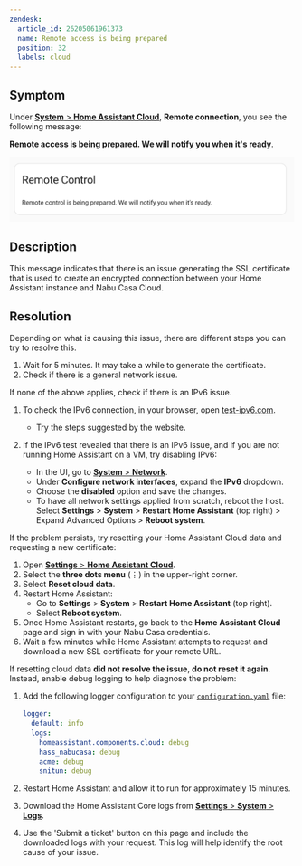 ```yaml
---
zendesk:
  article_id: 26205061961373
  name: Remote access is being prepared
  position: 32
  labels: cloud
---
```


## Symptom

Under [**System** > **Home Assistant Cloud**](https://my.home-assistant.io/redirect/cloud/), **Remote connection**, you see the following message:

**Remote access is being prepared. We will notify you when it's ready**.

<img src="/static/img/cloud/cannot-retrieve-certificate-01.png" alt="Remote access is being prepared">

## Description

This message indicates that there is an issue generating the SSL certificate that is used to create an encrypted connection between your Home Assistant instance and Nabu&nbsp;Casa&nbsp;Cloud.

## Resolution

Depending on what is causing this issue, there are different steps you can try to resolve this.

1. Wait for 5 minutes. It may take a while to generate the certificate.
2. Check if there is a general network issue.

If none of the above applies, check if there is an IPv6 issue.

1. To check the IPv6 connection, in your browser, open [test-ipv6.com](https://test-ipv6.com/).

   - Try the steps suggested by the website.

2. If the IPv6 test revealed that there is an IPv6 issue, and if you are not running Home Assistant on a VM, try disabling IPv6:
   - In the UI, go to [**System** > **Network**](https://my.home-assistant.io/redirect/network/).
   - Under **Configure network interfaces**, expand the **IPv6** dropdown.
   - Choose the **disabled** option and save the changes.
   - To have all network settings applied from scratch, reboot the host. Select **Settings** > **System** > **Restart Home Assistant** (top right) > Expand Advanced Options > **Reboot system**.

If the problem persists, try resetting your Home Assistant Cloud data and requesting a new certificate:

1. Open [**Settings** > **Home Assistant Cloud**](https://my.home-assistant.io/redirect/cloud/).
2. Select the **three dots menu** (⋮) in the upper-right corner.
3. Select **Reset cloud data**.
4. Restart Home Assistant:
   - Go to **Settings** > **System** > **Restart Home Assistant** (top right).
   - Select **Reboot system**.
5. Once Home Assistant restarts, go back to the **Home Assistant Cloud** page and sign in with your Nabu Casa credentials.
6. Wait a few minutes while Home Assistant attempts to request and download a new SSL certificate for your remote URL.

If resetting cloud data **did not resolve the issue**, **do not reset it again**. Instead, enable debug logging to help diagnose the problem:

1. Add the following logger configuration to your [`configuration.yaml`](https://www.home-assistant.io/docs/configuration/) file:

   ```yaml
   logger:
     default: info
     logs:
       homeassistant.components.cloud: debug
       hass_nabucasa: debug
       acme: debug
       snitun: debug
   ```

2. Restart Home Assistant and allow it to run for approximately 15 minutes.
3. Download the Home Assistant Core logs from [**Settings** > **System** > **Logs**](https://my.home-assistant.io/redirect/logs/).
4. Use the 'Submit a ticket' button on this page and include the downloaded logs with your request. This log will help identify the root cause of your issue.